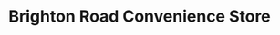 ---
title: "Brighton Road Convenience Store"
url: /derby/brighton-road-convenience-store/
shop: Lebensmittel
---